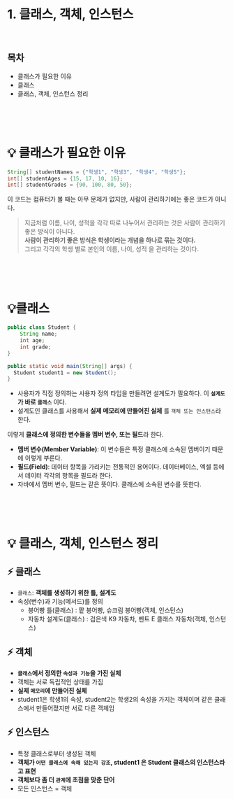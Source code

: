 # 1. 클래스, 객체, 인스턴스<br/>## 목차- 클래스가 필요한 이유- 클래스- 클래스, 객체, 인스턴스 정리<br/><br/><br/># 💡 클래스가 필요한 이유```javaString[] studentNames = {"학생1", "학생3", "학생4", "학생5"}; int[] studentAges = {15, 17, 10, 16};int[] studentGrades = {90, 100, 80, 50};```이 코드는 컴퓨터가 볼 때는 아무 문제가 없지만, 사람이 관리하기에는 좋은 코드가 아니다.> 지금처럼 이름, 나이, 성적을 각각 따로 나누어서 관리하는 것은 사람이 관리하기 좋은 방식이 아니다.  **사람이 관리하기 좋은 방식은 학생이라는 개념을 하나로 묶는 것이다.**   > 그리고 각각의 학생 별로 본인의 이름, 나이, 성적 을 관리하는 것이다.<br/><br/><br/># 💡클래스```javapublic class Student {    String name;    int age;    int grade;}public static void main(String[] args) {  Student student1 = new Student();} ```- 사용자가 직접 정의하는 사용자 정의 타입을 만들려면 설계도가 필요하다. 이 **`설계도`가 바로 `클래스`** 이다. - 설계도인 클래스를 사용해서 **실제 메모리에 만들어진 실체** 를 `객체 또는 인스턴스`라 한다.이렇게 **클래스에 정의한 변수들을 멤버 변수, 또는 필드**라 한다.- **멤버 변수(Member Variable)**: 이 변수들은 특정 클래스에 소속된 멤버이기 때문에 이렇게 부른다.- **필드(Field)**: 데이터 항목을 가리키는 전통적인 용어이다. 데이터베이스, 엑셀 등에서 데이터 각각의 항목을 필드라 한다.- 자바에서 멤버 변수, 필드는 같은 뜻이다. 클래스에 소속된 변수를 뜻한다.<br/><br/><br/># 💡 클래스, 객체, 인스턴스 정리## ⚡️ 클래스- `클래스`: **객체를 생성하기 위한 틀, 설계도**- 속성(변수)과 기능(메서드)를 정의  - 붕어빵 틀(클래스) : 팥 붕어빵, 슈크림 붕어빵(객체, 인스턴스)  - 자동차 설계도(클래스) : 검은색 K9 자동차, 벤트 E 클래스 자동차(객체, 인스턴스)## ⚡️ 객체- **`클래스`에서 정의한 `속성과 기능`을 가진 실체**- 객체는 서로 독립적인 상태를 가짐- **실제 `메모리`에 만들어진 실체**- student1은 학생1의 속성, student2는 학생2의 속성을 가지는 객체이며 같은 클래스에서 만들어졌지만 서로 다른 객체임## ⚡️ 인스턴스- 특정 클래스로부터 생성된 객체- **객체가 `어떤 클래스에 속해 있는지 강조`, student1 은 Student 클래스의 인스턴스라고 표현**- **객체보다 좀 더 `관계`에 초점을 맞춘 단어**- 모든 인스턴스 = 객체<br/><br/><br/>